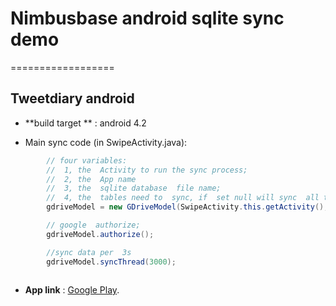 # Nimbusbase android  sqlite  sync  demo
==================
## Tweetdiary  android

* **build target ** : android 4.2

* Main sync code   (in SwipeActivity.java):
```java 
		// four variables: 
		//	1, the  Activity to run the sync process;
		//  2, the  App name
		//  3, the  sqlite database  file name;
		//  4, the  tables need to  sync, if  set null will sync  all tables.
		gdriveModel = new GDriveModel(SwipeActivity.this.getActivity(), "diary_app", "D", new String[] { "Entry" });

		// google  authorize;
		gdriveModel.authorize();

		//sync data per  3s
		gdriveModel.syncThread(3000);
		 
```


* **App link** :  [Google Play](https://play.google.com/store/apps/details?id=com.nimbusbase.tweetdiary).



